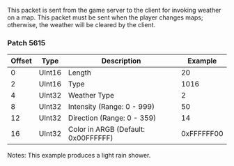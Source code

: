 This packet is sent from the game server to the client for invoking weather on a map. This packet must be sent when the player changes maps; otherwise, the weather will be cleared by the client. 

### Patch 5615

| Offset | Type | Description | Example |
| -------- | -------- | -------- | -------- |
| 0 | UInt16 | Length | 20 |
| 2 | UInt16 | Type | 1016 |
| 4 | UInt32 | Weather Type | 2 |
| 8 | UInt32 | Intensity (Range: 0 - 999) | 50 |
| 12 | UInt32 | Direction (Range: 0 - 359) | 14 |
| 16 | UInt32 | Color in ARGB (Default: 0x00FFFFFF) | 0xFFFFFF00 |
Notes: This example produces a light rain shower.
